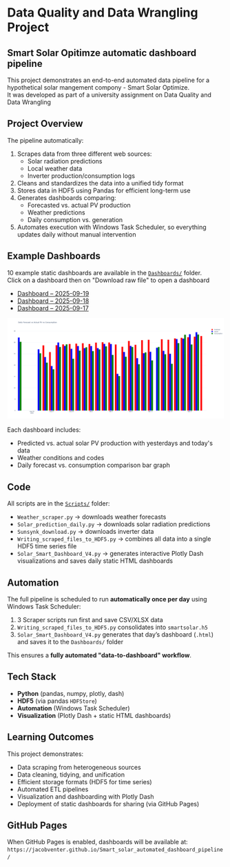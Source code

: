 # Data Quality and Data Wrangling Project
## Smart Solar Opitimze automatic dashboard pipeline
This project demonstrates an end-to-end automated data pipeline for a hypothetical solar mangement compony - Smart Solar Optimize.  
It was developed as part of a university assignment on Data Quality and Data Wrangling


## Project Overview

The pipeline automatically:
1. Scrapes data from three different web sources:
   - Solar radiation predictions
   - Local weather data
   - Inverter production/consumption logs
2. Cleans and standardizes the data into a unified tidy format
3. Stores data in HDF5 using Pandas for efficient long-term use
4. Generates dashboards comparing:
   - Forecasted vs. actual PV production
   - Weather predictions
   - Daily consumption vs. generation
5. Automates execution with Windows Task Scheduler, so everything updates daily without manual intervention



## Example Dashboards

10 example static dashboards are available in the [`Dashboards/`](Dashboards) folder.  
Click on a dashboard then on "Download raw file" to open a dashboard

- [Dashboard – 2025-09-19](Dashboards/solar_dashboard_2025-09-19.html)  
- [Dashboard – 2025-09-18](Dashboards/solar_dashboard_2025-09-18.html)  
- [Dashboard – 2025-09-17](Dashboards/solar_dashboard_2025-09-17.html)

![image](https://github.com/Jacobventer/Smart_solar_automated_dashboard_pipeline/blob/main/Dashboard_screenshot/History%20dashboard.png)
  

Each dashboard includes:
- Predicted vs. actual solar PV production with yesterdays and today's data
- Weather conditions and codes
- Daily forecast vs. consumption comparison bar graph


## Code

All scripts are in the [`Scripts/`](Scripts) folder:

- `Weather_scraper.py` → downloads weather forecasts  
- `Solar_prediction_daily.py` → downloads solar radiation predictions  
- `Sunsynk_download.py` → downloads inverter data 
- `Writing_scraped_files_to_HDF5.py` → combines all data into a single HDF5 time series file  
- `Solar_Smart_Dashboard_V4.py` → generates interactive Plotly Dash visualizations and saves daily static HTML dashboards  



## Automation

The full pipeline is scheduled to run **automatically once per day** using Windows Task Scheduler:

1. 3 Scraper scripts run first and save CSV/XLSX data  
2. `Writing_scraped_files_to_HDF5.py` consolidates into `smartsolar.h5`  
3. `Solar_Smart_Dashboard_V4.py` generates that day’s dashboard (`.html`) and saves it to the `Dashboards/` folder  

This ensures a **fully automated "data-to-dashboard" workflow**.



## Tech Stack

- **Python** (pandas, numpy, plotly, dash)  
- **HDF5** (via pandas `HDFStore`)  
- **Automation** (Windows Task Scheduler)  
- **Visualization** (Plotly Dash + static HTML dashboards)  



## Learning Outcomes

This project demonstrates:
- Data scraping from heterogeneous sources
- Data cleaning, tidying, and unification
- Efficient storage formats (HDF5 for time series)
- Automated ETL pipelines
- Visualization and dashboarding with Plotly Dash
- Deployment of static dashboards for sharing (via GitHub Pages)



## GitHub Pages

When GitHub Pages is enabled, dashboards will be available at:  
`https://jacobventer.github.io/Smart_solar_automated_dashboard_pipeline/`




